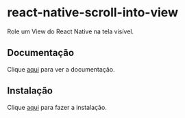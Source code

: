 # react-native-scroll-into-view

Role um View do React Native na tela visível.

## Documentação

Clique [aqui](https://github.com/slorber/react-native-scroll-into-view) para ver a documentação.

## Instalação

Clique [aqui](https://www.npmjs.com/package/react-native-scroll-into-view) para fazer a instalação.
